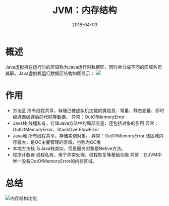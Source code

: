 ﻿---
title: JVM：内存结构
date: 2018-04-03
categories: "Java"
tags: "JVM"
---
# 概述
Java虚拟机在运行时的区域称为Java运行时数据区，同时会分成不同的区域各司其职，Java虚拟机运行数据区结构如图显示：
![](http://oxr4g4c3v.bkt.clouddn.com/jvm-neicun2.png)
<!-- more -->
# 作用
- 方法区
所有线程共享，存储已被虚拟机加载的类信息、常量、静态变量、即时编译器编译后的代码等数据。
异常：OutOfMemoryError
- Java栈
线程私有，存储Java方法中的局部变量，还包括对象的引用
异常：OutOfMemoryError、StackOverFlowError
- Java堆
所有线程共享，存储实例对象。
异常：OutOfMemoryError
该区域内存最大，是GC主要管理的区域，也称为GC堆
- 本地方法栈
与Java栈类似，但是服务对象是Netive方法。
- 程序计数器
线程私有，用于异常处理，线程恢复等基础功能
异常：在JVM中唯一没有OutOfMemoryError的内存区域。

# 总结

![内存结构功能](http://oxr4g4c3v.bkt.clouddn.com/jvm-neicun1.png)